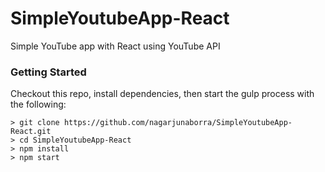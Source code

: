 # SimpleYoutubeApp-React

Simple YouTube app with React using YouTube API

### Getting Started

Checkout this repo, install dependencies, then start the gulp process with the following:

```
> git clone https://github.com/nagarjunaborra/SimpleYoutubeApp-React.git
> cd SimpleYoutubeApp-React
> npm install
> npm start
```
